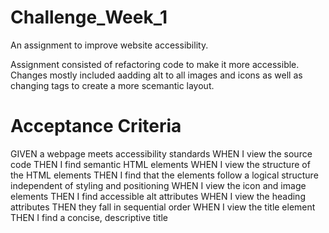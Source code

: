 # Challenge_Week_1
An assignment to improve website accessibility.

Assignment consisted of refactoring code to make it more accessible. Changes mostly included aadding alt to all images and icons as well as changing tags to create a more scemantic layout.


# Acceptance Criteria
GIVEN a webpage meets accessibility standards
WHEN I view the source code
THEN I find semantic HTML elements
WHEN I view the structure of the HTML elements
THEN I find that the elements follow a logical structure independent of styling and positioning
WHEN I view the icon and image elements
THEN I find accessible alt attributes
WHEN I view the heading attributes
THEN they fall in sequential order
WHEN I view the title element
THEN I find a concise, descriptive title